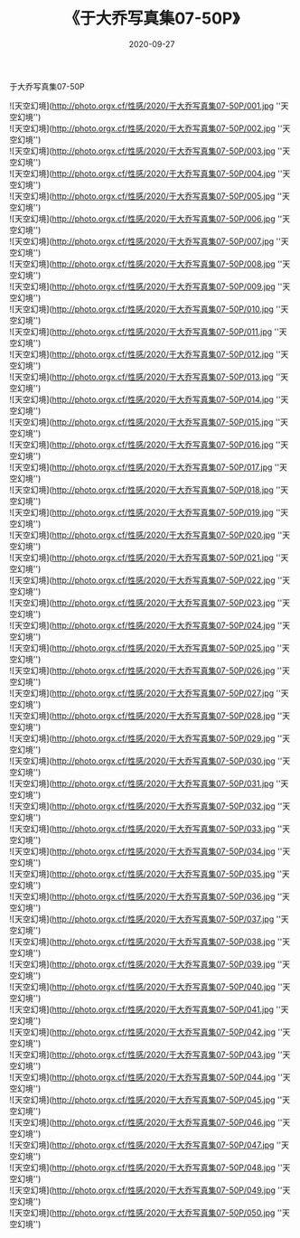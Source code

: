 ﻿---
layout: post
title:  《于大乔写真集07-50P》
date:   2020-09-27
img: http://photo.orgx.cf/性感/2020/于大乔写真集07-50P/000.jpg
categories: [美女, 性感, 泳衣]
---

于大乔写真集07-50P



![天空幻境](http://photo.orgx.cf/性感/2020/于大乔写真集07-50P/001.jpg ''天空幻境'') <br>
![天空幻境](http://photo.orgx.cf/性感/2020/于大乔写真集07-50P/002.jpg ''天空幻境'') <br>
![天空幻境](http://photo.orgx.cf/性感/2020/于大乔写真集07-50P/003.jpg ''天空幻境'') <br>
![天空幻境](http://photo.orgx.cf/性感/2020/于大乔写真集07-50P/004.jpg ''天空幻境'') <br>
![天空幻境](http://photo.orgx.cf/性感/2020/于大乔写真集07-50P/005.jpg ''天空幻境'') <br>
![天空幻境](http://photo.orgx.cf/性感/2020/于大乔写真集07-50P/006.jpg ''天空幻境'') <br>
![天空幻境](http://photo.orgx.cf/性感/2020/于大乔写真集07-50P/007.jpg ''天空幻境'') <br>
![天空幻境](http://photo.orgx.cf/性感/2020/于大乔写真集07-50P/008.jpg ''天空幻境'') <br>
![天空幻境](http://photo.orgx.cf/性感/2020/于大乔写真集07-50P/009.jpg ''天空幻境'') <br>
![天空幻境](http://photo.orgx.cf/性感/2020/于大乔写真集07-50P/010.jpg ''天空幻境'') <br>
![天空幻境](http://photo.orgx.cf/性感/2020/于大乔写真集07-50P/011.jpg ''天空幻境'') <br>
![天空幻境](http://photo.orgx.cf/性感/2020/于大乔写真集07-50P/012.jpg ''天空幻境'') <br>
![天空幻境](http://photo.orgx.cf/性感/2020/于大乔写真集07-50P/013.jpg ''天空幻境'') <br>
![天空幻境](http://photo.orgx.cf/性感/2020/于大乔写真集07-50P/014.jpg ''天空幻境'') <br>
![天空幻境](http://photo.orgx.cf/性感/2020/于大乔写真集07-50P/015.jpg ''天空幻境'') <br>
![天空幻境](http://photo.orgx.cf/性感/2020/于大乔写真集07-50P/016.jpg ''天空幻境'') <br>
![天空幻境](http://photo.orgx.cf/性感/2020/于大乔写真集07-50P/017.jpg ''天空幻境'') <br>
![天空幻境](http://photo.orgx.cf/性感/2020/于大乔写真集07-50P/018.jpg ''天空幻境'') <br>
![天空幻境](http://photo.orgx.cf/性感/2020/于大乔写真集07-50P/019.jpg ''天空幻境'') <br>
![天空幻境](http://photo.orgx.cf/性感/2020/于大乔写真集07-50P/020.jpg ''天空幻境'') <br>
![天空幻境](http://photo.orgx.cf/性感/2020/于大乔写真集07-50P/021.jpg ''天空幻境'') <br>
![天空幻境](http://photo.orgx.cf/性感/2020/于大乔写真集07-50P/022.jpg ''天空幻境'') <br>
![天空幻境](http://photo.orgx.cf/性感/2020/于大乔写真集07-50P/023.jpg ''天空幻境'') <br>
![天空幻境](http://photo.orgx.cf/性感/2020/于大乔写真集07-50P/024.jpg ''天空幻境'') <br>
![天空幻境](http://photo.orgx.cf/性感/2020/于大乔写真集07-50P/025.jpg ''天空幻境'') <br>
![天空幻境](http://photo.orgx.cf/性感/2020/于大乔写真集07-50P/026.jpg ''天空幻境'') <br>
![天空幻境](http://photo.orgx.cf/性感/2020/于大乔写真集07-50P/027.jpg ''天空幻境'') <br>
![天空幻境](http://photo.orgx.cf/性感/2020/于大乔写真集07-50P/028.jpg ''天空幻境'') <br>
![天空幻境](http://photo.orgx.cf/性感/2020/于大乔写真集07-50P/029.jpg ''天空幻境'') <br>
![天空幻境](http://photo.orgx.cf/性感/2020/于大乔写真集07-50P/030.jpg ''天空幻境'') <br>
![天空幻境](http://photo.orgx.cf/性感/2020/于大乔写真集07-50P/031.jpg ''天空幻境'') <br>
![天空幻境](http://photo.orgx.cf/性感/2020/于大乔写真集07-50P/032.jpg ''天空幻境'') <br>
![天空幻境](http://photo.orgx.cf/性感/2020/于大乔写真集07-50P/033.jpg ''天空幻境'') <br>
![天空幻境](http://photo.orgx.cf/性感/2020/于大乔写真集07-50P/034.jpg ''天空幻境'') <br>
![天空幻境](http://photo.orgx.cf/性感/2020/于大乔写真集07-50P/035.jpg ''天空幻境'') <br>
![天空幻境](http://photo.orgx.cf/性感/2020/于大乔写真集07-50P/036.jpg ''天空幻境'') <br>
![天空幻境](http://photo.orgx.cf/性感/2020/于大乔写真集07-50P/037.jpg ''天空幻境'') <br>
![天空幻境](http://photo.orgx.cf/性感/2020/于大乔写真集07-50P/038.jpg ''天空幻境'') <br>
![天空幻境](http://photo.orgx.cf/性感/2020/于大乔写真集07-50P/039.jpg ''天空幻境'') <br>
![天空幻境](http://photo.orgx.cf/性感/2020/于大乔写真集07-50P/040.jpg ''天空幻境'') <br>
![天空幻境](http://photo.orgx.cf/性感/2020/于大乔写真集07-50P/041.jpg ''天空幻境'') <br>
![天空幻境](http://photo.orgx.cf/性感/2020/于大乔写真集07-50P/042.jpg ''天空幻境'') <br>
![天空幻境](http://photo.orgx.cf/性感/2020/于大乔写真集07-50P/043.jpg ''天空幻境'') <br>
![天空幻境](http://photo.orgx.cf/性感/2020/于大乔写真集07-50P/044.jpg ''天空幻境'') <br>
![天空幻境](http://photo.orgx.cf/性感/2020/于大乔写真集07-50P/045.jpg ''天空幻境'') <br>
![天空幻境](http://photo.orgx.cf/性感/2020/于大乔写真集07-50P/046.jpg ''天空幻境'') <br>
![天空幻境](http://photo.orgx.cf/性感/2020/于大乔写真集07-50P/047.jpg ''天空幻境'') <br>
![天空幻境](http://photo.orgx.cf/性感/2020/于大乔写真集07-50P/048.jpg ''天空幻境'') <br>
![天空幻境](http://photo.orgx.cf/性感/2020/于大乔写真集07-50P/049.jpg ''天空幻境'') <br>
![天空幻境](http://photo.orgx.cf/性感/2020/于大乔写真集07-50P/050.jpg ''天空幻境'') <br>